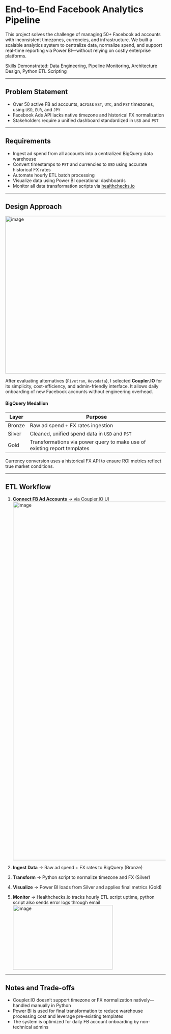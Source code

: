 # End-to-End Facebook Analytics Pipeline

This project solves the challenge of managing 50+ Facebook ad accounts with inconsistent timezones, currencies, and infrastructure. We built a scalable analytics system to centralize data, normalize spend, and support real-time reporting via Power BI—without relying on costly enterprise platforms.

Skills Demonstrated: Data Engineering, Pipeline Monitoring, Architecture Design, Python ETL Scripting

---

## Problem Statement
- Over 50 active FB ad accounts, across `EST`, `UTC`, and `PST` timezones, using `USD`, `EUR`, and `JPY`
- Facebook Ads API lacks native timezone and historical FX normalization
- Stakeholders require a unified dashboard standardized in `USD` and `PST`

---

## Requirements
- Ingest ad spend from all accounts into a centralized BigQuery data warehouse
- Convert timestamps to `PST` and currencies to `USD` using accurate historical FX rates
- Automate hourly ETL batch processing
- Visualize data using Power BI operational dashboards
- Monitor all data transformation scripts via [healthchecks.io](https://healthchecks.io)

---
## Design Approach
<img width="889" height="496" alt="image" src="https://github.com/user-attachments/assets/f74edada-88d9-4883-bd3b-10f9a22bdb9d" />


After evaluating alternatives (`Fivetran`, `Hevodata`), I selected **Coupler.IO** for its simplicity, cost-efficiency, and admin-friendly interface. It allows daily onboarding of new Facebook accounts without engineering overhead.

#### BigQuery Medallion
| Layer  | Purpose                                              |
|--------|------------------------------------------------------|
| Bronze | Raw ad spend + FX rates ingestion                    |
| Silver | Cleaned, unified spend data in `USD` and `PST`       |
| Gold   | Transformations via power query to make use of existing report templates        |

Currency conversion uses a historical FX API to ensure ROI metrics reflect true market conditions.

---

## ETL Workflow

1. **Connect FB Ad Accounts** → via Coupler.IO UI
   <img width="2062" height="1128" alt="image" src="https://github.com/user-attachments/assets/b899aa07-a495-41ce-b7e6-fff891494724" />

3. **Ingest Data** → Raw ad spend + FX rates to BigQuery (Bronze)
   
5. **Transform** → Python script to normalize timezone and FX (Silver)
6. **Visualize** → Power BI loads from Silver and applies final metrics (Gold)
   
8. **Monitor** → Healthchecks.io tracks hourly ETL script uptime, python script also sends error logs through email
   <img width="313" height="203" alt="image" src="https://github.com/user-attachments/assets/6056ec68-57d5-4ac0-ad89-4bb665db01de" />

---

## Notes and Trade-offs

- Coupler.IO doesn’t support timezone or FX normalization natively—handled manually in Python
- Power BI is used for final transformation to reduce warehouse processing cost and leverage pre-existing templates
- The system is optimized for daily FB account onboarding by non-technical admins


